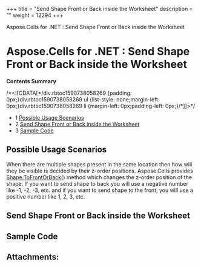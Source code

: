 +++
title = "Send Shape Front or Back inside the Worksheet" 
description = "" 
weight = 12294 
+++

Aspose.Cells for .NET : Send Shape Front or Back inside the Worksheet  

# Aspose.Cells for .NET : Send Shape Front or Back inside the Worksheet


**Contents Summary**

/\*<!\[CDATA\[\*/div.rbtoc1590738058269 {padding: 0px;}div.rbtoc1590738058269 ul {list-style: none;margin-left: 0px;}div.rbtoc1590738058269 li {margin-left: 0px;padding-left: 0px;}/\*\]\]>\*/

*   1 [Possible Usage Scenarios](#SendShapeFrontorBackinsidetheWorksheet-PossibleUsageScenarios)
*   2 [Send Shape Front or Back inside the Worksheet](#SendShapeFrontorBackinsidetheWorksheet-SendShapeFrontorBackinsidetheWorksheet)
*   3 [Sample Code](#SendShapeFrontorBackinsidetheWorksheet-SampleCode)

## Possible Usage Scenarios

When there are multiple shapes present in the same location then how will they be visible is decided by their z-order positions. Aspose.Cells provides [Shape.ToFrontOrBack()](https://apireference.aspose.com/net/cells/aspose.cells.drawing/shape/methods/tofrontorback) method which changes the z-order position of the shape. If you want to send shape to back you will use a negative number like -1, -2, -3, etc. and if you want to send shape to the front, you will use a positive number like 1, 2, 3, etc.

## Send Shape Front or Back inside the Worksheet



## Sample Code

## Attachments:


